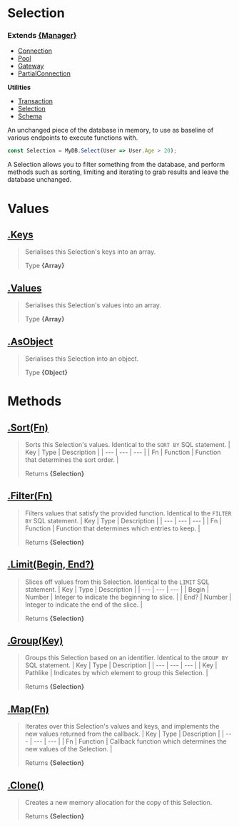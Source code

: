 
# Selection
### Extends **[{Manager}](https://github.com/QSmally/Qulity/blob/master/Documentation/Manager.md)**

* [Connection](https://github.com/QSmally/QDB/blob/v4/Documentation/Connection.md)
* [Pool](https://github.com/QSmally/QDB/blob/v4/Documentation/Pool.md)
* [Gateway](https://github.com/QSmally/QDB/blob/v4/Documentation/Gateway.md)
* [PartialConnection](https://github.com/QSmally/QDB/blob/v4/Documentation/PartialConnection.md)

**Utilities**
* [Transaction](https://github.com/QSmally/QDB/blob/v4/Documentation/Transaction.md)
* [Selection](https://github.com/QSmally/QDB/blob/v4/Documentation/Selection.md)
* [Schema](https://github.com/QSmally/QDB/blob/v4/Documentation/Schema.md)

An unchanged piece of the database in memory, to use as baseline of various endpoints to execute functions with.
```js
const Selection = MyDB.Select(User => User.Age > 20);
```

A Selection allows you to filter something from the database, and perform methods such as sorting, limiting and iterating to grab results and leave the database unchanged.



# Values
## [.Keys](https://github.com/QSmally/QDB/blob/v4/lib/Utility/Selection.js#L21)
> Serialises this Selection's keys into an array.
>
> Type **{Array}**

## [.Values](https://github.com/QSmally/QDB/blob/v4/lib/Utility/Selection.js#L30)
> Serialises this Selection's values into an array.
>
> Type **{Array}**

## [.AsObject](https://github.com/QSmally/QDB/blob/v4/lib/Utility/Selection.js#L39)
> Serialises this Selection into an object.
>
> Type **{Object}**

# Methods
## [.Sort(Fn)](https://github.com/QSmally/QDB/blob/v4/lib/Utility/Selection.js#L51)
> Sorts this Selection's values. Identical to the `SORT BY` SQL statement.
> | Key | Type | Description |
> | --- | --- | --- |
> | Fn | Function | Function that determines the sort order. |
>
> Returns **{Selection}** 

## [.Filter(Fn)](https://github.com/QSmally/QDB/blob/v4/lib/Utility/Selection.js#L63)
> Filters values that satisfy the provided function. Identical to the `FILTER BY` SQL statement.
> | Key | Type | Description |
> | --- | --- | --- |
> | Fn | Function | Function that determines which entries to keep. |
>
> Returns **{Selection}** 

## [.Limit(Begin, End?)](https://github.com/QSmally/QDB/blob/v4/lib/Utility/Selection.js#L79)
> Slices off values from this Selection. Identical to the `LIMIT` SQL statement.
> | Key | Type | Description |
> | --- | --- | --- |
> | Begin | Number | Integer to indicate the beginning to slice. |
> | End? | Number | Integer to indicate the end of the slice. |
>
> Returns **{Selection}** 

## [.Group(Key)](https://github.com/QSmally/QDB/blob/v4/lib/Utility/Selection.js#L102)
> Groups this Selection based on an identifier. Identical to the `GROUP BY` SQL statement.
> | Key | Type | Description |
> | --- | --- | --- |
> | Key | Pathlike | Indicates by which element to group this Selection. |
>
> Returns **{Selection}** 

## [.Map(Fn)](https://github.com/QSmally/QDB/blob/v4/lib/Utility/Selection.js#L131)
> Iterates over this Selection's values and keys, and implements the new values returned from the callback.
> | Key | Type | Description |
> | --- | --- | --- |
> | Fn | Function | Callback function which determines the new values of the Selection. |
>
> Returns **{Selection}** 

## [.Clone()](https://github.com/QSmally/QDB/blob/v4/lib/Utility/Selection.js#L146)
> Creates a new memory allocation for the copy of this Selection.
>
> Returns **{Selection}** 
